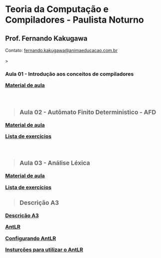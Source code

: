 # Teoria da Computação e Compiladores - Paulista Noturno
<h2>Prof. Fernando Kakugawa</h2>
Contato: <a href="mailto:fernando.kakugawa@animaeducacao.com.br">fernando.kakugawa@animaeducacao.com.br</a><br>
<br>
><h3><Strong>Aula 01 - Introdução aos conceitos de compiladores
<p><a href="https://github.com/fkakugawa/TeoriaComputacaoCompiladores/blob/main/TCC_Aula02_EstruturaCompilador.pdf">Material de aula</a></p>
<br>
  
><h3><Strong>Aula 02 - Autômato Finito Deterministico - AFD
<p><a href="https://github.com/fkakugawa/TeoriaComputacaoCompiladores/blob/main/TCC_Aula02-AF_AFD.pdf">Material de aula</a></p>
<p><a href="https://github.com/fkakugawa/TeoriaComputacaoCompiladores/blob/main/TCC_Aula02-ExerciciosAFD.pdf">Lista de exercícios</a></p>
<br>

><h3><Strong>Aula 03 - Análise Léxica

[Material de aula](https://github.com/fkakugawa/TeoriaComputacaoCompiladores/blob/main/TCC_Aula03_AnaliseLexica.pdf)

[Lista de exercícios](https://github.com/fkakugawa/TeoriaComputacaoCompiladores/blob/main/TCC_Aula03_ExercicioAL.pdf)

><h3><Strong>Descrição A3

[Descrição A3](https://github.com/fkakugawa/TeoriaComputacaoCompiladores/blob/main/DescricaoA3.pdf)

[AntLR](https://github.com/fkakugawa/TeoriaComputacaoCompiladores/blob/main/AntLR.zip)

[Configurando AntLR](https://github.com/fkakugawa/TeoriaComputacaoCompiladores/blob/main/Configurar%20AntLR.pdf)

[Insturções para utilizar o AntLR](https://github.com/fkakugawa/TeoriaComputacaoCompiladores/blob/main/Instru%C3%A7oes_AntLR.pdf)
